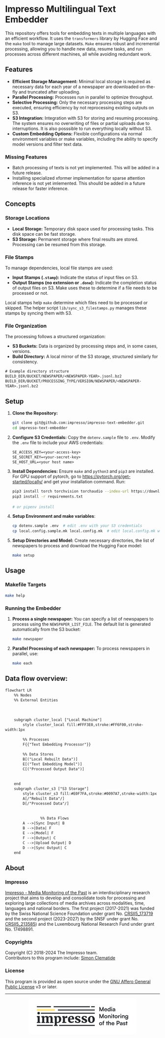# Impresso Multilingual Text Embedder

This repository offers tools for embedding texts in multiple languages with an efficient workflow. It uses the `transformers` library by Hugging Face and the `make` tool to manage large datasets. `Make` ensures robust and incremental processing, allowing you to handle new data, resume tasks, and run processes across different machines, all while avoiding redundant work.

## Features

- **Efficient Storage Management:** Minimal local storage is required as necessary data for each year of a newspaper are downloaded on-the-fly and truncated after uploading.
- **Parallel Processing:** Processes run in parallel to optimize throughput.
- **Selective Processing:** Only the necessary processing steps are executed, ensuring efficiency by not reprocessing existing outputs on S3.
- **S3 Integration:** Integration with S3 for storing and resuming processing. The
  system ensures no overwriting of files or partial uploads due to interruptions. It is
  also posssible to run everything locally without S3.
- **Custom Embedding Options:** Flexible configurations via normal environment variables or make variables, including the ability to specify model versions and filter text data.

### Missing Features

- Batch processing of texts is not yet implemented. This will be added in a future
  release.
- Installing specialized xformer implementation for sparse attention inference is not yet
  imlemented. This shoulld be added in a future release for faster inference.

## Concepts

### Storage Locations

- **Local Storage:** Temporary disk space used for processing tasks. This disk space can
  be fast storage.
- **S3 Storage:** Permanent storage where final results are stored. Processing can be resumed from this storage.

### File Stamps

To manage dependencies, local file stamps are used:

- **Input Stamps (`.stamp`):** Indicate the status of input files on S3.
- **Output Stamps (no extension or `.done`):** Indicate the completion status of output
  files on S3. Make uses these to determine if a file needs to be processed or not.

Local stamps help `make` determine which files need to be processed or skipped. The helper script `lib/sync_s3_filestamps.py` manages these stamps by syncing them with S3.

### File Organization

The processing follows a structured organization:

- **S3 Buckets:** Data is organized by processing steps and, in some cases, versions.
- **Build Directory:** A local mirror of the S3 storage, structured similarly for consistency.

```plaintext
# Example directory structure
BUILD_DIR/BUCKET/NEWSPAPER/<NEWSPAPER-YEAR>.jsonl.bz2
BUILD_DIR/BUCKET/PROCESSING_TYPE/VERSION/NEWSPAPER/<NEWSPAPER-YEAR>.jsonl.bz2
```

## Setup

1. **Clone the Repository:**

   ```bash
   git clone git@github.com:impresso/impresso-text-embedder.git
   cd impresso-text-embedder
   ```

2. **Configure S3 Credentials:**
   Copy the `dotenv.sample` file to `.env`. Modify the `.env` file to include your AWS credentials:

   ```plaintext
   SE_ACCESS_KEY=<your-access-key>
   SE_SECRET_KEY=<your-secret-key>
   SE_HOST_URL=<your host name>
   ```

3. **Install Dependencies:**
   Ensure `make` and `python3` and `pip3` are installed. For GPU support of pytorch, go to
   https://pytorch.org/get-started/locally/ and get your installation command. Run:

   ```bash
   pip3 install torch torchvision torchaudio --index-url https://download.pytorch.org/whl/cu124
   pip3 install -r requirements.txt

   # or pipenv install
   ```

4. **Setup Environment and make variables**:

   ```bash
   cp dotenv.sample .env  # edit .env with your S3 credentials
   cp local.config.sample.mk local.config.mk  # edit local.config.mk with your local settings
   ```

5. **Setup Directories and Model:**
   Create necessary directories, the list of newspapers to process and download the Hugging Face model:
   ```bash
   make setup
   ```

## Usage

### Makefile Targets

```bash
make help
```

### Running the Embedder

1. **Process a single newspaper:**
   You can specify a list of newspapers to process using the `NEWSPAPER_LIST_FILE`. The default list is generated automatically from the S3 bucket:

   ```bash
   make newspaper
   ```

2. **Parallel Processing of each newspaper:**
   To process newspapers in parallel, use:

   ```bash
   make each
   ```

## Data flow overview:

```mermaid
flowchart LR
    %% Nodes
    %% External Entities



    subgraph cluster_local ["Local Machine"]
        style cluster_local fill:#FFF3E0,stroke:#FF6F00,stroke-width:1px

        %% Processes
        F{{"Text Embedding Processor"}}

        %% Data Stores
        B[("Local Rebuilt Data")]
        E[("Text Embedding Model")]
        C[("Processed Output Data")]


    end
    subgraph cluster_s3 ["S3 Storage"]
        style cluster_s3 fill:#E0F7FA,stroke:#0097A7,stroke-width:1px
        A[/"Rebuilt Data"/]
        D[/"Processed Data"/]


                %% Data Flows
        A -->|Sync Input| B
        B -->|Data| F
        E -->|Model| F
        F -->|Output| C
        C -->|Upload Output| D
        D -->|Sync Output| C
    end

```

## About

### Impresso

[Impresso - Media Monitoring of the Past](https://impresso-project.ch) is an
interdisciplinary research project that aims to develop and consolidate tools for
processing and exploring large collections of media archives across modalities, time,
languages and national borders. The first project (2017-2021) was funded by the Swiss
National Science Foundation under grant
No. [CRSII5_173719](http://p3.snf.ch/project-173719) and the second project (2023-2027)
by the SNSF under grant No. [CRSII5_213585](https://data.snf.ch/grants/grant/213585))
and the Luxembourg National Research Fund under grant No. 17498891.

### Copyrights

Copyright (C) 2018-2024 The Impresso team.  
Contributors to this program include: [Simon Clematide](https://github.com/simon-clematide)

### License

This program is provided as open source under
the [GNU Affero General Public License](https://github.com/impresso/impresso-pyindexation/blob/master/LICENSE)
v3 or later.

---

<p align="center">
  <img src="https://github.com/impresso/impresso.github.io/blob/master/assets/images/3x1--Yellow-Impresso-Black-on-White--transparent.png?raw=true" width="350" alt="Impresso Project Logo"/>
</p>
